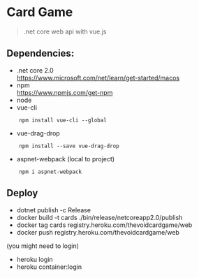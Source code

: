# Card Game

> .net core web api with vue.js

## Dependencies:
* .net core 2.0
<br>https://www.microsoft.com/net/learn/get-started/macos
* npm
<br>https://www.npmjs.com/get-npm
* node
* vue-cli
```
    npm install vue-cli --global
```
* vue-drag-drop
```
    npm install --save vue-drag-drop
```
* aspnet-webpack (local to project)
```
    npm i aspnet-webpack
```



## Deploy
* dotnet publish -c Release
* docker build -t cards ./bin/release/netcoreapp2.0/publish
* docker tag cards registry.heroku.com/thevoidcardgame/web
* docker push registry.heroku.com/thevoidcardgame/web

(you might need to login)
* heroku login
* heroku container:login
